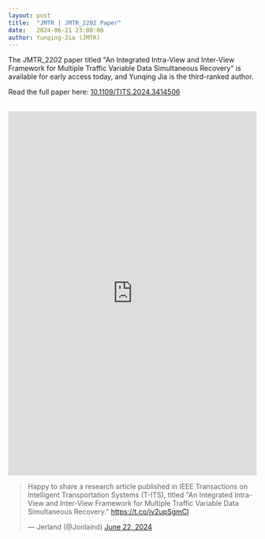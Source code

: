 ```yaml
---
layout: post
title:  "JMTR | JMTR_2202 Paper"
date:   2024-06-21 23:00:00
author: Yunqing-Jia (JMTR)
---
```

<p>The JMTR_2202 paper titled "An Integrated Intra-View and Inter-View Framework for Multiple Traffic Variable Data Simultaneous Recovery" is available for early access today, and Yunqing Jia is the third-ranked author.</p>

<p>Read the full paper here: <a href="https://ieeexplore.ieee.org/document/10566862">10.1109/TITS.2024.3414506</a></p>

<br>
<iframe src="https://www.linkedin.com/embed/feed/update/urn:li:share:7209933135646527489?collapsed=1" height="738" width="504" frameborder="0" allowfullscreen="" title="Embedded post"></iframe>
<blockquote class="twitter-tweet"><p lang="en" dir="ltr">Happy to share a research article published in IEEE Transactions on Intelligent Transportation Systems (T-ITS), titled &quot;An Integrated Intra-View and Inter-View Framework for Multiple Traffic Variable Data Simultaneous Recovery.&quot; <a href="https://t.co/jv2upSgmCl">https://t.co/jv2upSgmCl</a></p>&mdash; Jerland (@Jonlaind) <a href="https://twitter.com/Jonlaind/status/1804417394154131663?ref_src=twsrc%5Etfw">June 22, 2024</a></blockquote> <script async src="https://platform.twitter.com/widgets.js" charset="utf-8"></script>

